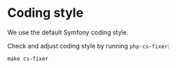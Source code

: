 # Coding style

We use the default Symfony coding style.

Check and adjust coding style by running `php-cs-fixer`:

```shell
make cs-fixer
```

